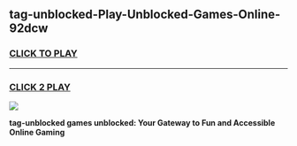 
## tag-unblocked-Play-Unblocked-Games-Online-92dcw
<h3>
<a href="https://premium76.site?title=tag-unblocked&ref=25A">CLICK TO PLAY</a></h3>
<hr>

<h3>
<a href="https://premium76.site?title=tag-unblocked&ref=25A">CLICK 2 PLAY</a>
  
</h3>

<a href="https://premium76.site?title=tag-unblocked&ref=25A"><img src="https://clearcache.store/games.png"></a>


**tag-unblocked games unblocked: Your Gateway to Fun and Accessible Online Gaming**
